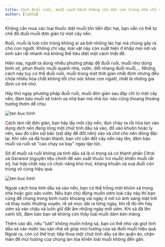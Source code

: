```yaml
---
title: Cách đuổi ruồi, muỗi sạch bách không còn một con trong nhà chỉ với một cây nến
author: [lekha]
---
```

Không cần mua các loại thuốc diệt muỗi tốn tiền độc hại, bạn vẫn có thể tự chế đồ đuổi muỗi đơn giản từ một cây nến.

Ruồi, muỗi là loài côn trùng không ai ưa bởi những tác hại mà chúng gây ra cho con người. Không chỉ vậy, loài vật này còn xuất hiện ở khắp mọi nơi và sinh sản rất nhanh mà không thể tiêu diệt một cách triệt để.

Hiện nay, người ta dùng nhiều phương pháp để đuổi ruồi, muỗi như dùng bình xịt, phun thuốc muỗi quanh nhà, vườn, đốt nhang đuổi muỗi,... Những cách này tuy có thể đuổi ruồi, muỗi trong một thời gian nhất định nhưng đều chứa nhiều hóa chất không tốt cho sức khỏe con người, nhất là những gia đình có trẻ nhỏ.

Hãy thử ngay phương pháp đuổi ruồi, muỗi đơn giản sau đây chỉ từ một cây nến, đảm bảo muỗi sẽ tránh xa nhà bạn mà nhà lúc nào cũng thoang thoảng hương thơm dễ chịu. 

![ten buc hinh](https://eva-img.24hstatic.com/upload/2-2017/images/2017-05-26/cach-duoi-ruoi-muoi-khong-con-mot-con-trong-nha-chi-voi-mot-cay-nen-fgrhh-1495793197-width550height550.jpg "ten buc hinh")

Cách làm rất đơn giản, bạn hãy lấy một cây nến, đun chảy ra rồi hòa tan vào dung dịch nến đang lỏng một chút tinh dầu sả vào, đổ vào khuôn hoặc ly nến, sau đó cắm sợi bấc (sợi dây để đốt nến) vào và chờ cho nến đông đặc lại. Khi nến sả đã hoàn thành, bạn chỉ cần đốt cây nến này lên, đảm bảo muỗi và ruồi sẽ "cao chạy xa bay" ngay lập tức.

Sở dĩ muỗi và ruồi không ưa tinh dầu sả là vì trong sả có thành phần Citral và Geraniol (nguyên liệu chính để sản xuất thuốc trừ muỗi) khiến muỗi rất sợ, hai hợp chất này có chức năng khử mùi, kháng khuẩn và xua đuổi côn trùng vô cùng hiệu quả.

![ten buc hinh](https://eva-img.24hstatic.com/upload/2-2017/images/2017-05-26/cach-duoi-ruoi-muoi-khong-con-mot-con-trong-nha-chi-voi-mot-cay-nen-tinh-dau-sa-chanh-nguyen-chat-1495793132-width550height372.jpg "ten buc hinh")

Ngoài cách hòa tinh dầu sả vào nến, bạn có thể trồng một khóm sả trong nhà hoặc góc sân vườn. Nếu bạn chủ động muốn ươm loài cây này thì bạn cũng để chúng trong bình nước khoảng vài ngày ở nơi có ánh sáng mặt trời và thay nước thường xuyên, rễ sẽ mọc dài ra từng ngày, khi rễ đủ lớn hãy ươm sả vào chậu và luôn giữ đất ẩm những ngày mới ươm. Khi sả đã lên xanh tốt, đảm bảo bạn sẽ không còn thấy loài muỗi dám bén mảng.

Thêm vào đó, nếu "lười" không muốn trồng sả, bạn có thể nhỏ vài giọt tinh dầu sả vào nước lau sàn nhà sẽ giúp mùi hương của sả đuổi muỗi hiệu quả. Ngoài ra, còn có thể trực tiếp thoa một chút tinh dầu sả lên quần áo, chăn màn để mùi hương của chúng lan tỏa khiến loài muỗi không đến gần.

